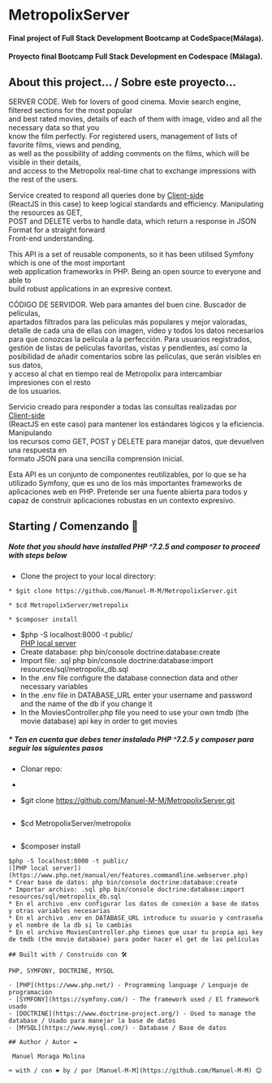 # MetropolixServer


#### Final project of Full Stack Development Bootcamp at CodeSpace(Málaga).  
#### Proyecto final Bootcamp Full Stack Development en Codespace (Málaga).

## About this project... / Sobre este proyecto...


SERVER CODE. Web for lovers of good cinema. Movie search engine, filtered sections for the most popular  
and best rated movies, details of each of them with image, video and all the necessary data so that you  
know the film perfectly. For registered users, management of lists of favorite films, views and pending,  
as well as the possibility of adding comments on the films, which will be visible in their details,  
and access to the Metropolix real-time chat to exchange impressions with the rest of the users.  

Service created to respond all queries done by [Client-side](https://en.wikipedia.org/wiki/Client-side#:~:text=Client%2Dside%20refers%20to%20operations,relationship%20in%20a%20computer%20network.)  
(ReactJS in this case) to keep logical standards and efficiency. Manipulating the resources as GET,  
POST and DELETE verbs to handle data, which return a response in JSON Format for a straight forward  
Front-end understanding.

This API is a set of reusable components, so it has been utilised Symfony which is one of the most important  
web application frameworks in PHP. Being an open source to everyone and able to  
build robust applications in an expresive context.


CÓDIGO DE SERVIDOR. Web para amantes del buen cine. Buscador de películas,  
apartados filtrados para las películas más populares y mejor valoradas,  
detalle de cada una de ellas con imagen, vídeo y todos los datos necesarios  
para que conozcas la película a la perfección. Para usuarios registrados,  
gestión de listas de películas favoritas, vistas y pendientes, así como la  
posibilidad de añadir comentarios sobre las películas, que serán visibles en sus datos,  
y acceso al chat en tiempo real de Metropolix para intercambiar impresiones con el resto  
de los usuarios.

Servicio creado para responder a todas las consultas realizadas por  
[Client-side](https://en.wikipedia.org/wiki/Client-side#:~:text=Client%2Dside%20refers%20to%20operations,relationship%20in%20a%20computadora%20red.)  
(ReactJS en este caso) para mantener los estándares lógicos y la eficiencia. Manipulando  
los recursos como GET, POST y DELETE para manejar datos, que devuelven una respuesta en  
formato JSON para una sencilla comprensión inicial.

Esta API es un conjunto de componentes reutilizables, por lo que se ha utilizado Symfony, que es uno de los más importantes
frameworks de aplicaciones web en PHP. Pretende ser una fuente abierta para todos y capaz de
construir aplicaciones robustas en un contexto expresivo.

## Starting / Comenzando 🚀

##### Note that you should have installed PHP ^7.2.5 and composer to proceed with steps below
* Clone the project to your local directory:
```` 
* $git clone https://github.com/Manuel-M-M/MetropolixServer.git
````
````
* $cd MetropolixServer/metropolix  
````
````
* $composer install
````
* $php -S localhost:8000 -t public/  
[PHP local server](https://www.php.net/manual/en/features.commandline.webserver.php)   
* Create database: php bin/console doctrine:database:create 
* Import file: .sql php bin/console doctrine:database:import resources/sql/metropolix_db.sql
* In the .env file configure the database connection data and other necessary variables
* In the .env file in DATABASE_URL enter your username and password and the name of the db if you change it
* In the MoviesController.php file you need to use your own tmdb (the movie database) api key in order to get movies

##### *  Ten en cuenta que debes tener instalado PHP ^7.2.5 y composer para seguir los siguientes pasos
* Clonar repo:
* ```` 
* $git clone https://github.com/Manuel-M-M/MetropolixServer.git
````
````
* $cd MetropolixServer/metropolix
````
```` 
* $composer install
````
$php -S localhost:8000 -t public/  
([PHP local server])(https://www.php.net/manual/en/features.commandline.webserver.php)
* Crear base de datos: php bin/console doctrine:database:create 
* Importar archivo: .sql php bin/console doctrine:database:import resources/sql/metropolix_db.sql
* En el archivo .env configurar los datos de conexión a base de datos y otras variables necesarias
* En el archivo .env en DATABASE_URL introduce tu usuario y contraseña y el nombre de la db si lo cambias
* En el archivo MoviesController.php tienes que usar tu propia api key de tmdb (the movie database) para poder hacer el get de las películas

## Built with / Construido con 🛠️

PHP, SYMFONY, DOCTRINE, MYSQL

- [PHP](https://www.php.net/) - Programming language / Lenguaje de programación 
- [SYMFONY](https://symfony.com/) - The framework used / El framework usado
- [DOCTRINE](https://www.doctrine-project.org/) - Used to manage the database / Usado para manejar la base de datos
- [MYSQL](https://www.mysql.com/) - Database / Base de datos

## Author / Autor ✒️

 Manuel Moraga Molina

⌨️ with / con ❤️ by / por [Manuel-M-M](https://github.com/Manuel-M-M) 😊

